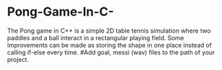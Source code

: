 # Pong-Game-In-C-
The Pong game in C++ is a simple 2D table tennis simulation where two paddles and a ball interact in a rectangular playing field.
Some Improvements can be made as storing the shape in one place instead of calling if-else every time.
#Add goal, messi (wav) files to the path of your project.


